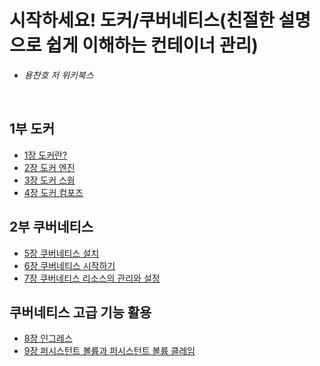 # 시작하세요! 도커/쿠버네티스(친절한 설명으로 쉽게 이해하는 컨테이너 관리)
- *용찬호 저 위키북스*

<br>

## 1부 도커

- [1장 도커란?](ch01.md)
- [2장 도커 엔진](ch02.md)
- [3장 도커 스웜](ch03.md)
- [4장 도커 컴포즈](ch04.md)

## 2부 쿠버네티스

- [5장 쿠버네티스 설치](ch05.md)
- [6장 쿠버네티스 시작하기](ch06.md)
- [7장 쿠버네티스 리소스의 관리와 설정](ch07.md)

## 쿠버네티스 고급 기능 활용

- [8장 인그레스](ch08.md)
- [9장 퍼시스턴트 볼륨과 퍼시스턴트 볼륨 클레임](ch09.md)